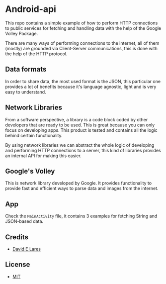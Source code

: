 # Android-api

This repo contains a simple example of how to perform HTTP connections to public services for fetching and handling data with the help of the Google Volley Package.

There are many ways of performing connections to the internet, all of them (mostly) are grounded via Client-Server communications, this is done with the help of the HTTP protocol.

## Data formats

In order to share data, the most used format is the JSON, this particular one provides a lot of benefits because it's language agnostic, light and is very easy to understand.

## Network Libraries

From a software perspective, a library is a code block coded by other developers that are ready to be used. This is great because you can only focus on developing apps. This product is tested and contains all the logic behind certain functionality.

By using network libraries we can abstract the whole logic of developing and performing HTTP connections to a server, this kind of libraries provides an internal API for making this easier.

## Google's Volley

This is network library developed by Google. It provides functionality to provide fast and efficient ways to parse data and images from the internet.

## App

Check the `MainActivity` file, it contains 3 examples for fetching String and JSON-based data.  


## Credits

 - [David E Lares](https://twitter.com/davidlares3)

## License

 - [MIT](https://opensource.org/licenses/MIT)

